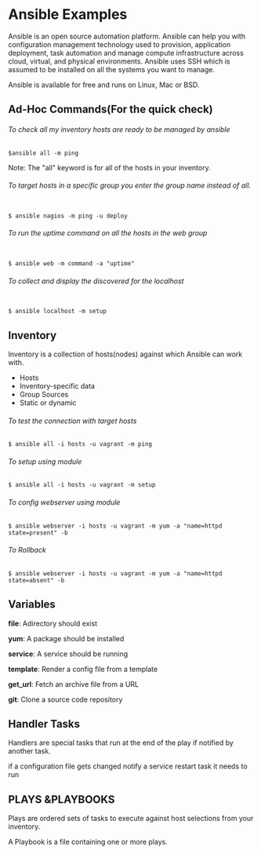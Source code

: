 # Ansible Examples

Ansible is an open source automation platform. Ansible can help you with configuration management technology used to provision, application deployment, task automation and manage compute infrastructure across cloud, virtual, and physical environments. Ansible uses SSH which is assumed to be installed on all the systems you want to manage.

Ansible is available for free and runs on Linux, Mac or BSD. 

## Ad-Hoc Commands(For the quick check)

 ###### To check all my inventory hosts are ready to be managed by ansible
 ```
 $ansible all -m ping
 ```
 
 Note: The "all" keyword is for all of the hosts in your inventory.
 
 ###### To target hosts in a specific group you enter the group name instead of all.
 ```
 
 $ ansible nagios -m ping -u deploy
 ````
 ###### To run the uptime command on all the hosts in the web group
 ```
 
 $ ansible web -m command -a "uptime"
 ```
 ###### To collect and display the discovered for the localhost
 ```
 
 $ ansible localhost -m setup
 ```
 ## Inventory
 
 Inventory is a collection of hosts(nodes) against which Ansible can work with.
 
 * Hosts 					
 * Inventory-specific data
 * Group Sources 
 * Static or dynamic
 
 ###### To test the connection with target hosts
 ```
 $ ansible all -i hosts -u vagrant -m ping
 ```
 
 ###### To setup using module
 ```
 $ ansible all -i hosts -u vagrant -m setup
 ```
 ###### To config webserver using module
 ```
 $ ansible webserver -i hosts -u vagrant -m yum -a "name=httpd state=present" -b
 ```
 
 ###### To Rollback
 ```
 $ ansible webserver -i hosts -u vagrant -m yum -a "name=httpd state=absent" -b
 ```
 
 ## Variables
 
 **file**: Adirectory should exist
 
 **yum**: A package should be installed
 
 **service**: A service should be running
 
 **template**: Render a config file from a template
 
 **get_url**: Fetch an archive file from a URL
 
 **git**: Clone a source code repository
 
 
 ## Handler Tasks
 
 Handlers are special tasks that run at the end of the play if notified by another task.
 
 if a configuration file gets changed notify a service restart task it needs to run

## PLAYS &PLAYBOOKS

 Plays are ordered sets of tasks to execute against host selections from your inventory.
	
 A Playbook is a file containing one or more plays.
